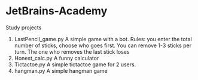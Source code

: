 # JetBrains-Academy
Study projects


1. LastPencil_game.py
A simple game with a bot.
Rules: you enter the total number of sticks, choose who goes first. You can remove 1-3 sticks per turn. The one who removes the last stick loses
2. Honest_calc.py
A funny calculator
3. Tictactoe.py
A simple tictactoe game for 2 users.
4. hangman.py
A simple hangman game
